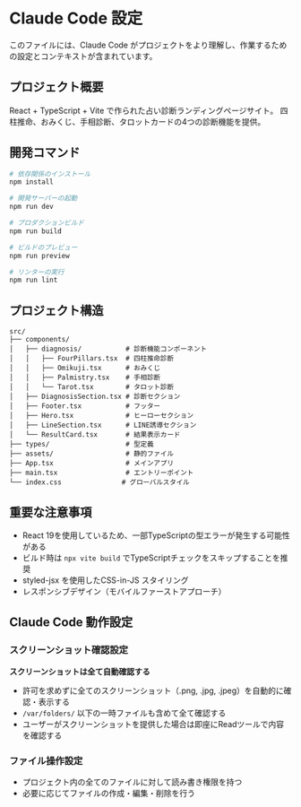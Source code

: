 # Claude Code 設定

このファイルには、Claude Code がプロジェクトをより理解し、作業するための設定とコンテキストが含まれています。

## プロジェクト概要
React + TypeScript + Vite で作られた占い診断ランディングページサイト。
四柱推命、おみくじ、手相診断、タロットカードの4つの診断機能を提供。

## 開発コマンド
```bash
# 依存関係のインストール
npm install

# 開発サーバーの起動
npm run dev

# プロダクションビルド
npm run build

# ビルドのプレビュー
npm run preview

# リンターの実行
npm run lint
```

## プロジェクト構造
```
src/
├── components/
│   ├── diagnosis/           # 診断機能コンポーネント
│   │   ├── FourPillars.tsx  # 四柱推命診断
│   │   ├── Omikuji.tsx      # おみくじ
│   │   ├── Palmistry.tsx    # 手相診断
│   │   └── Tarot.tsx        # タロット診断
│   ├── DiagnosisSection.tsx # 診断セクション
│   ├── Footer.tsx           # フッター
│   ├── Hero.tsx             # ヒーローセクション
│   ├── LineSection.tsx      # LINE誘導セクション
│   └── ResultCard.tsx       # 結果表示カード
├── types/                   # 型定義
├── assets/                  # 静的ファイル
├── App.tsx                  # メインアプリ
├── main.tsx                 # エントリーポイント
└── index.css               # グローバルスタイル
```

## 重要な注意事項
- React 19を使用しているため、一部TypeScriptの型エラーが発生する可能性がある
- ビルド時は `npx vite build` でTypeScriptチェックをスキップすることを推奨
- styled-jsx を使用したCSS-in-JS スタイリング
- レスポンシブデザイン（モバイルファーストアプローチ）

## Claude Code 動作設定

### スクリーンショット確認設定
**スクリーンショットは全て自動確認する**
- 許可を求めずに全てのスクリーンショット（.png, .jpg, .jpeg）を自動的に確認・表示する
- `/var/folders/` 以下の一時ファイルも含めて全て確認する
- ユーザーがスクリーンショットを提供した場合は即座にReadツールで内容を確認する

### ファイル操作設定
- プロジェクト内の全てのファイルに対して読み書き権限を持つ
- 必要に応じてファイルの作成・編集・削除を行う